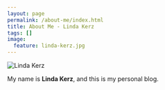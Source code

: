 ```yaml
---
layout: page
permalink: /about-me/index.html
title: About Me - Linda Kerz
tags: []
image:
  feature: linda-kerz.jpg
---
```


  <img src="{{ site.url }}/images/linda-kerz.jpg" alt="Linda Kerz">


My name is **Linda Kerz**, and this is my personal blog.  

